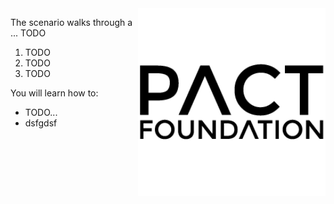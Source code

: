 

<img align="right" src="./assets/pact-foundation.png" width="300">

The scenario walks through a ...
TODO
1. TODO
2. TODO
3. TODO


You will learn how to:

- TODO...
- dsfgdsf
